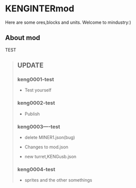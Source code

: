 # KENGINTERmod
Here are some ores,blocks and units.
Welcome to mindustry:)
## About mod
TEST
> ## UPDATE
>
> ### keng0001-test
>
> * Test yourself
>
> ### keng0002-test
>
> * Publish
>
> ### keng0003—-test
>
> * delete MINER1.json(bug)
>
> * Changes to mod.json
>
> * new turret,KENGusb.json
>
> ### keng0004-test
>
> * sprites and the other somethings
